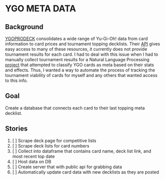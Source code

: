# YGO META DATA
## Background
[YGOPRODECK](https://ygoprodeck.com/) consolidates a wide range of Yu-Gi-Oh! data from card information to card prices and tournament topping decklists.  Their [API](https://ygoprodeck.com/api-guide/) gives easy access to many of these resources, it currently does not provide tournament results for each card.  I had to deal with this issue when I had to manually collect tournament results for a Natural Language Processing [project](https://github.com/JoshuaMares/CS145_Proj) that attempted to classify YGO cards as meta based on their stats and effects.  Thus, I wanted a way to automate the process of tracking the tournament viability of cards for myself and any others that wanted access to this info.

## Goal
Create a database that connects each card to their last topping meta decklist.

## Stories
1. [ ] Scrape deck page for competitive lists
2. [ ] Scrape deck lists for card numbers
3. [ ] Collect into dataframe that contains card name, deck list link, and most recent top date
4. [ ] Host data on DB
5. [ ] Create server that with public api for grabbing data
6. [ ] Automatically update card data with new decklists as they are posted